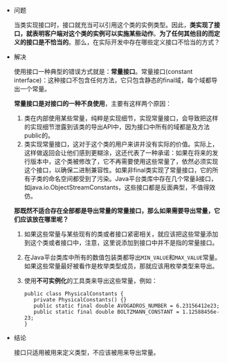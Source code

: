 - 问题

  当类实现接口时，接口就充当可以引用这个类的实例类型。因此，**类实现了接口，就表明客户端对这个类的实例可以实施某些动作**。**为了任何其他目的而定义的接口是不恰当的**。那么，在实际开发中存在哪些定义接口不恰当的方式？

- 解决

  使用接口一种典型的错误方式就是：**常量接口**。常量接口(constant interface)：这种接口不包含任何方法，它只包含静态的final域，每个域都导出一个常量。

  **常量接口是对接口的一种不良使用**，主要有这样两个原因：

  1. 类在内部使用某些常量，纯粹是实现细节，实现常量接口，会导致把这样的实现细节泄露到该类的导出API中，因为接口中所有的域都是及方法public的。
  2. 类实现常量接口，这对于这个类的用户来讲并没有实际的价值。实际上，这样做返回会让他们感到更糊涂，这还代表了一种承诺：如果在将来的发行版本中，这个类被修改了，它不再需要使用这些常量了，依然必须实现这个接口，以确保二进制兼容性。如果非final类实现了常量接口，它的所有子类的命名空间都受到了污染。Java平台类库中存在几个常量å接口，如java.io.ObjectStreamConstants，这些接口都是反面典型，不值得效仿。 

  **那既然不适合存在全部都是导出常量的常量接口，那么如果需要导出常量，它们应该放在哪里呢？**

  1. 如果这些常量与某些现有的类或者接口紧密相关，就应该把这些常量添加到这个类或者接口中，注意，这里说添加到接口中并不是指的常量接口。

  2. 在Java平台类库中所有的数值包装类都导出`MIN_VALUE`和`MAX_VALUE`常量。如果这些常量最好被看作是枚举类型成员，那就应该用枚举类型来导出。

  3. 使用**不可实例化**的工具类来导出这些常量，例如：

     ```
     public class PhysicalConstants {
     	private PhysicalConstants() {}
     	public static final double AVOGADROS_NUMBER = 6.23156412e23;
     	public static final double BOLTZMANN_CONSTANT = 1.12588456e-23;
     }
     ```

- 结论

  接口只适用被用来定义类型，不应该被用来导出常量。